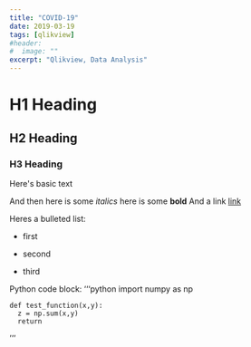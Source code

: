 ```yaml
---
title: "COVID-19"
date: 2019-03-19
tags: [qlikview]
#header:
#  image: ""
excerpt: "Qlikview, Data Analysis"
---
```


# H1 Heading

## H2 Heading

### H3 Heading

Here's basic text

And then here is some *italics*
here is some **bold**
And a link [link](www.google.com)

Heres a bulleted list:
* first
+ second
- third

Python code block:
‘‘‘python
    import numpy as np

    def test_function(x,y):
      z = np.sum(x,y)
      return
’’’  
